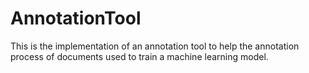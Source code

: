 # AnnotationTool
This is the implementation of an annotation tool to help the annotation process of documents used to train a machine learning model.

